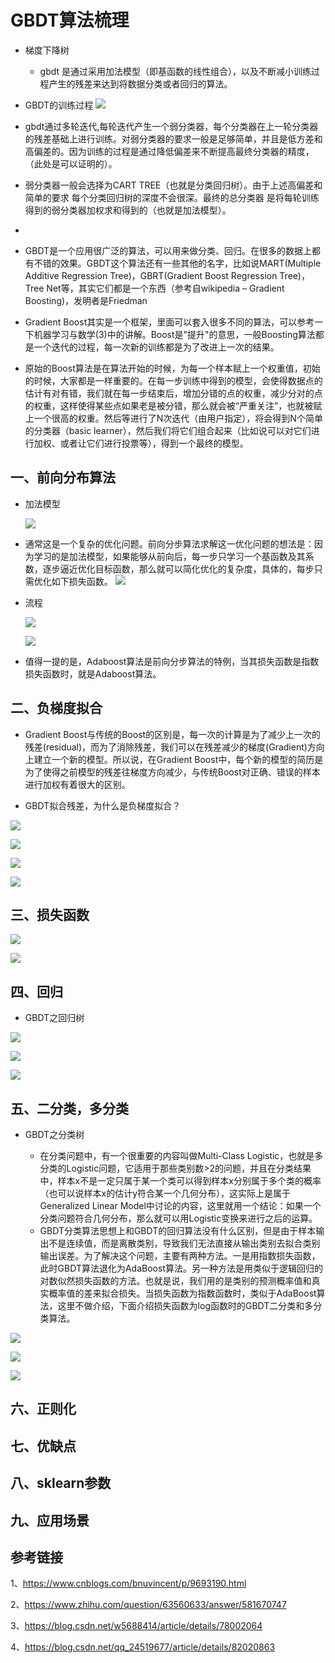# GBDT算法梳理

- 梯度下降树
	- gbdt 是通过采用加法模型（即基函数的线性组合），以及不断减小训练过程产生的残差来达到将数据分类或者回归的算法。
- GBDT的训练过程
	![](https://i.imgur.com/xuIGkC3.png)

- gbdt通过多轮迭代,每轮迭代产生一个弱分类器，每个分类器在上一轮分类器的残差基础上进行训练。对弱分类器的要求一般是足够简单，并且是低方差和高偏差的。因为训练的过程是通过降低偏差来不断提高最终分类器的精度，（此处是可以证明的）。

- 弱分类器一般会选择为CART TREE（也就是分类回归树）。由于上述高偏差和简单的要求 每个分类回归树的深度不会很深。最终的总分类器 是将每轮训练得到的弱分类器加权求和得到的（也就是加法模型）。
- 
- GBDT是一个应用很广泛的算法，可以用来做分类、回归。在很多的数据上都有不错的效果。GBDT这个算法还有一些其他的名字，比如说MART(Multiple Additive Regression Tree)，GBRT(Gradient Boost Regression Tree)，Tree Net等，其实它们都是一个东西（参考自wikipedia – Gradient Boosting)，发明者是Friedman

- Gradient Boost其实是一个框架，里面可以套入很多不同的算法，可以参考一下机器学习与数学(3)中的讲解。Boost是"提升"的意思，一般Boosting算法都是一个迭代的过程，每一次新的训练都是为了改进上一次的结果。

- 原始的Boost算法是在算法开始的时候，为每一个样本赋上一个权重值，初始的时候，大家都是一样重要的。在每一步训练中得到的模型，会使得数据点的估计有对有错，我们就在每一步结束后，增加分错的点的权重，减少分对的点的权重，这样使得某些点如果老是被分错，那么就会被“严重关注”，也就被赋上一个很高的权重。然后等进行了N次迭代（由用户指定），将会得到N个简单的分类器（basic learner），然后我们将它们组合起来（比如说可以对它们进行加权、或者让它们进行投票等），得到一个最终的模型。


## 一、前向分布算法

- 加法模型

	![](https://i.imgur.com/3xnLveg.png)
- 通常这是一个复杂的优化问题。前向分步算法求解这一优化问题的想法是：因为学习的是加法模型，如果能够从前向后，每一步只学习一个基函数及其系数，逐步逼近优化目标函数，那么就可以简化优化的复杂度，具体的，每步只需优化如下损失函数。
	![](https://i.imgur.com/trLpldI.png)

- 流程

	![](https://i.imgur.com/B5GJ2E3.png)

	![](https://i.imgur.com/yie5LNx.png)

- 值得一提的是，Adaboost算法是前向分步算法的特例，当其损失函数是指数损失函数时，就是Adaboost算法。


## 二、负梯度拟合

- Gradient Boost与传统的Boost的区别是，每一次的计算是为了减少上一次的残差(residual)，而为了消除残差，我们可以在残差减少的梯度(Gradient)方向上建立一个新的模型。所以说，在Gradient Boost中，每个新的模型的简历是为了使得之前模型的残差往梯度方向减少，与传统Boost对正确、错误的样本进行加权有着很大的区别。

- GBDT拟合残差，为什么是负梯度拟合？

![](https://i.imgur.com/NxSWx6G.png)


![](https://i.imgur.com/h1sEd3u.png)


![](https://i.imgur.com/92Q4eBn.png)


![](https://i.imgur.com/dbK76oT.png)


## 三、损失函数

![](https://i.imgur.com/nadtb0A.jpg)

![](https://i.imgur.com/FDVOFil.png)

## 四、回归

- GBDT之回归树

![](https://i.imgur.com/2MJcMSH.png)

![](https://i.imgur.com/rvAirny.png)

![](https://i.imgur.com/2NWtoMf.png)



## 五、二分类，多分类

- GBDT之分类树

 	+ 在分类问题中，有一个很重要的内容叫做Multi-Class Logistic，也就是多分类的Logistic问题，它适用于那些类别数>2的问题，并且在分类结果中，样本x不是一定只属于某一个类可以得到样本x分别属于多个类的概率（也可以说样本x的估计y符合某一个几何分布），这实际上是属于Generalized Linear Model中讨论的内容，这里就用一个结论：如果一个分类问题符合几何分布，那么就可以用Logistic变换来进行之后的运算。
 	+ GBDT分类算法思想上和GBDT的回归算法没有什么区别，但是由于样本输出不是连续值，而是离散类别，导致我们无法直接从输出类别去拟合类别输出误差。为了解决这个问题，主要有两种方法。一是用指数损失函数，此时GBDT算法退化为AdaBoost算法。另一种方法是用类似于逻辑回归的对数似然损失函数的方法。也就是说，我们用的是类别的预测概率值和真实概率值的差来拟合损失。当损失函数为指数函数时，类似于AdaBoost算法，这里不做介绍，下面介绍损失函数为log函数时的GBDT二分类和多分类算法。

![](https://i.imgur.com/XWCIqMu.png)

![](https://i.imgur.com/5iVnk0u.png)

![](https://i.imgur.com/Hlc9BLF.png)


## 六、正则化
## 七、优缺点
## 八、sklearn参数
## 九、应用场景

## 参考链接

1、https://www.cnblogs.com/bnuvincent/p/9693190.html

2、https://www.zhihu.com/question/63560633/answer/581670747

3、https://blog.csdn.net/w5688414/article/details/78002064

4、https://blog.csdn.net/qq_24519677/article/details/82020863